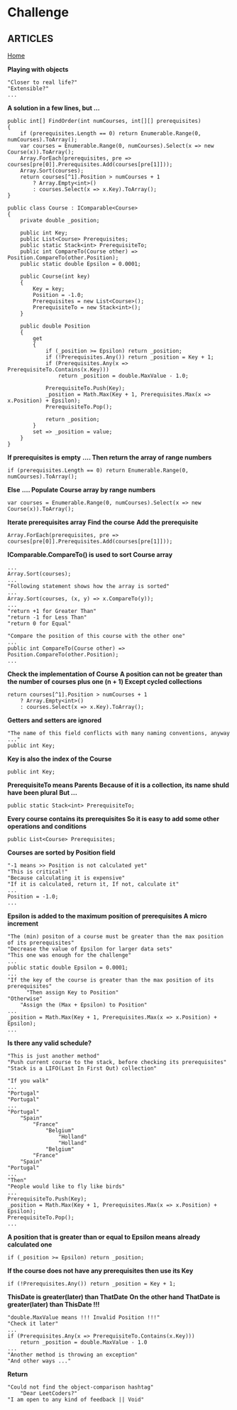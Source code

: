 # Challenge

## ARTICLES

[Home](../README.md)

**Playing with objects**
```
"Closer to real life?"
"Extensible?"
...
```
**A solution in a few lines, but ...**
```
public int[] FindOrder(int numCourses, int[][] prerequisites)
{
    if (prerequisites.Length == 0) return Enumerable.Range(0, numCourses).ToArray();
    var courses = Enumerable.Range(0, numCourses).Select(x => new Course(x)).ToArray();
    Array.ForEach(prerequisites, pre => courses[pre[0]].Prerequisites.Add(courses[pre[1]])); 
    Array.Sort(courses);
    return courses[^1].Position > numCourses + 1 
	    ? Array.Empty<int>() 
		: courses.Select(x => x.Key).ToArray();
}
```
```
public class Course : IComparable<Course>
{
    private double _position;

    public int Key;
    public List<Course> Prerequisites;
    public static Stack<int> PrerequisiteTo;
    public int CompareTo(Course other) => Position.CompareTo(other.Position);
    public static double Epsilon = 0.0001;

    public Course(int key)
    {
        Key = key;
        Position = -1.0;
        Prerequisites = new List<Course>();
        PrerequisiteTo = new Stack<int>();
    }

    public double Position
    {
        get
        {
            if (_position >= Epsilon) return _position;
            if (!Prerequisites.Any()) return _position = Key + 1;
            if (Prerequisites.Any(x => PrerequisiteTo.Contains(x.Key))) 
			    return _position = double.MaxValue - 1.0;
                
            PrerequisiteTo.Push(Key);
            _position = Math.Max(Key + 1, Prerequisites.Max(x => x.Position) + Epsilon);
            PrerequisiteTo.Pop();

            return _position;
        }
        set => _position = value;
    }
}
```
**If prerequisites is empty**
**.... Then return the array of range numbers**
```
if (prerequisites.Length == 0) return Enumerable.Range(0, numCourses).ToArray();
```
**Else**
**.... Populate Course array by range numbers**
```
var courses = Enumerable.Range(0, numCourses).Select(x => new Course(x)).ToArray();
```
**Iterate prerequisites array**
**Find the course**
**Add the prerequisite**
```
Array.ForEach(prerequisites, pre => courses[pre[0]].Prerequisites.Add(courses[pre[1]])); 
```
**IComparable.CompareTo() is used to sort Course array**

```
...
Array.Sort(courses);
...
"Following statement shows how the array is sorted"
...
Array.Sort(courses, (x, y) => x.CompareTo(y));
...
"return +1 for Greater Than"
"return -1 for Less Than"
"return 0 for Equal"
```
```
"Compare the position of this course with the other one"
...
public int CompareTo(Course other) => Position.CompareTo(other.Position);
...
```
**Check the implementation of Course**
**A position can not be greater than the number of courses plus one (n + 1)
Except cycled collections**
```
return courses[^1].Position > numCourses + 1 
    ? Array.Empty<int>() 
    : courses.Select(x => x.Key).ToArray();
```
**Getters and setters are ignored**
```
"The name of this field conflicts with many naming conventions, anyway ..."
public int Key;
```
**Key is also the index of the Course**
```
public int Key;
```
**PrerequisiteTo means Parents**
**Because of it is a collection, its name shuld have been plural**
**But ...**
```
public static Stack<int> PrerequisiteTo;
```
**Every course contains its prerequisites
So it is easy to add some other operations and conditions**
```
public List<Course> Prerequisites;
```
**Courses are sorted by Position field**
```
"-1 means >> Position is not calculated yet"
"This is critical!"
"Because calculating it is expensive"
"If it is calculated, return it, If not, calculate it"
...
Position = -1.0;
...
```

**Epsilon is added to the maximum position of prerequisites
A micro increment**
```
"The (min) positon of a course must be greater than the max position of its prerequisites"
"Decrease the value of Epsilon for larger data sets"
"This one was enough for the challenge"
...
public static double Epsilon = 0.0001;
...
"If the key of the course is greater than the max position of its prerequisites"
      "Then assign Key to Position"
"Otherwise"
	"Assign the (Max + Epsilon) to Position"
...
_position = Math.Max(Key + 1, Prerequisites.Max(x => x.Position) + Epsilon);
...
```
**Is there any valid schedule?**
```
"This is just another method"
"Push current course to the stack, before checking its prerequisites"
"Stack is a LIFO(Last In First Out) collection"

"If you walk"
...
"Portugal" 
"Portugal"
...
"Portugal"
	"Spain"
		"France"
			"Belgium"
				"Holland"
				"Holland"
			"Belgium"
		"France"
	"Spain"
"Portugal"
...
"Then"
"People would like to fly like birds"
...
PrerequisiteTo.Push(Key);
_position = Math.Max(Key + 1, Prerequisites.Max(x => x.Position) + Epsilon);
PrerequisiteTo.Pop();
...
```
**A position that is greater than or equal to Epsilon means already calculated one**
```
if (_position >= Epsilon) return _position;
```
**If the course does not have any prerequisites then use its Key**
```
if (!Prerequisites.Any()) return _position = Key + 1;
```
**ThisDate is greater(later) than ThatDate**
**On the other hand**
**ThatDate is greater(later) than ThisDate
!!!**
```
"double.MaxValue means !!! Invalid Position !!!"
"Check it later"
...
if (Prerequisites.Any(x => PrerequisiteTo.Contains(x.Key))) 
    return _position = double.MaxValue - 1.0
...
"Another method is throwing an exception"
"And other ways ..."
```
**Return**
```
"Could not find the object-comparison hashtag"
	"Dear LeetCoders?"
"I am open to any kind of feedback || Void"
```

